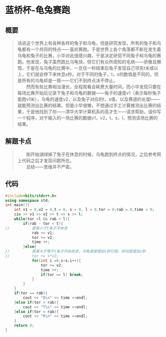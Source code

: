 # 蓝桥杯-龟兔赛跑

## 概要  

> 话说这个世界上有各种各样的兔子和乌龟，但是研究发现，所有的兔子和乌龟都有一个共同的特点——喜欢赛跑。于是世界上各个角落都不断在发生着乌龟和兔子的比赛，小华对此很感兴趣，于是决定研究不同兔子和乌龟的赛跑。他发现，兔子虽然跑比乌龟快，但它们有众所周知的毛病——骄傲且懒惰，于是在与乌龟的比赛中，一旦任一秒结束后兔子发现自己领先t米或以上，它们就会停下来休息s秒。对于不同的兔子，t，s的数值是不同的，但是所有的乌龟却是一致——它们不到终点决不停止。  
　　然而有些比赛相当漫长，全程观看会耗费大量时间，而小华发现只要在每场比赛开始后记录下兔子和乌龟的数据——兔子的速度v1（表示每秒兔子能跑v1米），乌龟的速度v2，以及兔子对应的t，s值，以及赛道的长度l——就能预测出比赛的结果。但是小华很懒，不想通过手工计算推测出比赛的结果，于是他找到了你——清华大学计算机系的高才生——请求帮助，请你写一个程序，对于输入的一场比赛的数据v1，v2，t，s，l，预测该场比赛的结果。

## 解题卡点  

> &emsp;&emsp;刚开始湖绿掉了兔子在休息的时候，乌龟跑到终点的情况，之后参考网上代码之后才发现问题所在。  
> &emsp;&emsp;总结——思维并不严密。

## 代码

```C++
#include<bits/stdc++.h>
using namespace std;
int main(){
	int v1 = 0,v2 = 0,t = 0, s = 0, l = 0,tor = 0,rab = 0,time = 0;
	cin >> v1 >> v2 >> t >> s >> l;
	while(tor <l && rab < l){
		if(rab - tor < t){
//			距离小于t兔子不休息 
			rab += v1;
			tor += v2;
			time ++;
		}else{
//			距离大于等于t兔子开始休息，乌龟直接增加s秒行程，时间直接加s秒 
//			tor += s*v2;
			for(int i =0;i<s;i++){
				tor += v2;
				time ++;
				if(tor == l) break;
			}
		}
	}
	if(tor == rab){
		cout << "D\n" << time <<endl;
	}else if(tor > rab){
		cout << "T\n" << time <<endl;
	}else if(tor < rab){
		cout << "R\n" << time <<endl;
	}
	return 0;
}

```

